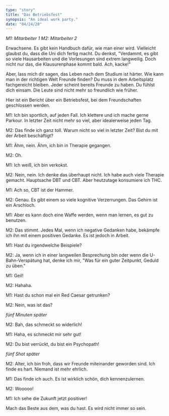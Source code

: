 ```yaml
---
type: "story"
title: "Das Betriebsfest"
synopsis: "An ideal work party."
date: "04/24/20"
---
```

_M1: Mitarbeiter 1_
_M2: Mitarbeiter 2_

Erwachsene. Es gibt kein Handbuch dafür, wie man einer wird. Vielleicht glaubst du, dass die Uni dich fertig macht.
Du denkst, "Verdammt, es gibt so viele Hausarbeiten und die Vorlesungen sind extrem langweilig. Doch nicht nur das,
die Klausurenphase kommt bald. Ach, kacke!"

Aber, lass mich dir sagen, das Leben nach dem Studium ist härter. Wie kann man in der richtigen Welt Freunde
finden? Du muss in dem Arbeitsplatz fachgereicht bleiben. Jeder scheint bereits Freunde zu haben.
Du fühlst dich einsam. Die Leute sind nicht mehr so freundlich wie früher.

Hier ist ein Bericht über ein Betriebsfest, bei dem Freundschaften geschlossen werden.

M1:
Ich bin sportlich, auf jeden Fall. Ich klettere und ich mache gerne Parkour. In letzter Zeit nicht mehr so viel,
aber idealerweise jeden Tag.

M2: 
Das finde ich ganz toll. Warum nicht so viel in letzter Zeit? Bist du mit der Arbeit beschäftigt?

M1:
Ähm, nein. Ähm, ich bin in Therapie gegangen.

M2:
Oh.

M1:
Ich weiß, ich bin verkokst.

M2:
Nein, nein. Ich denke das überhaupt nicht. Ich habe auch viele Therapie gemacht. 
Hauptsache DBT und CBT. Aber heutzutage konsumiere ich THC.

M1:
Ach so, CBT ist der Hammer.

M2: 
Genau. Es gibt einem so viele kognitive Verzerrungen. Das Gehirn ist ein Arschloch.

M1:
Aber es kann doch eine Waffe werden, wenn man lernen, es gut zu benutzen.

M2:
Das stimmt. Jedes Mal, wenn ich negative Gedanken habe, bekämpfe ich ihn mit einem positiven Gedanke.
Es ist jedoch in Arbeit.

M1:
Hast du irgendwelche Beispiele?

M2:
Ja, wenn ich in einer langweilen Besprechung bin oder wenn die U-Bahn-Verspätung hat, denke ich mir, 
"Was für ein guter Zeitpunkt, Geduld zu üben."

M1:
Geil!

M2:
Hahaha.

M1:
Hast du schon mal ein Red Caesar getrunken?

M2:
Nein, was ist das?

*fünf Minuten später*

M2: 
Bah, das schmeckt so widerlich!

M1: 
Haha, es schmeckt mir sehr gut!

M2:
Du bist verrückt, du bist ein Psychopath!

*fünf Shot später*

M2:
Alter, ich bin froh, dass wir Freunde miteinander geworden sind. 
Ich finde es hart. Niemand ist mehr ehrlich.

M1:
Das finde ich auch. Es ist wirklich schön, dich kennenzulernen.

M2:
Wooooo!

M1:
Ich sehe die Zukunft jetzt positiver!

Mach das Beste aus dem, was du hast.
Es wird nicht immer so sein.

